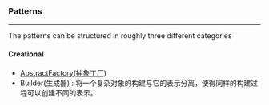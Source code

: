 ### Patterns
***
The patterns can be structured in roughly three different categories

#### Creational
* [AbstractFactory(抽象工厂)](Creational/AbstractFactory)
* Builder(生成器) : 将一个复杂对象的构建与它的表示分离，使得同样的构建过程可以创建不同的表示。 